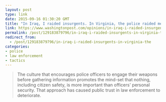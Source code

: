 ```yaml
---
layout: post
type: link
date: 2015-09-16 01:30:20 GMT
title: "In Iraq, I raided insurgents. In Virginia, the police raided me."
link: https://www.washingtonpost.com/opinions/in-iraq-i-raided-insurgents-in-virginia-the-police-raided-me/2015/07/24/2e114e54-2b02-11e5-bd33-395c05608059_story.html
permalink: /post/129183879796/in-iraq-i-raided-insurgents-in-virginia-the
redirect_from: 
  - /post/129183879796/in-iraq-i-raided-insurgents-in-virginia-the
categories:
- police
- law enforcement
- tactics
---
```


<blockquote>The culture that encourages police officers to engage their weapons before gathering information promotes the mind-set that nothing, including citizen safety, is more important than officers' personal security. That approach has caused public trust in law enforcement to deteriorate.</blockquote>